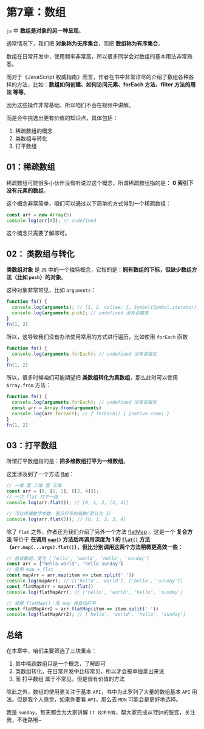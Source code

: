 # 第7章：数组

`js` 中 **数组是对象的另一种呈现**。

通常情况下，我们把 **对象称为无序集合**，而把 **数组称为有序集合**。

数组在日常开发中，使用频率非常高，所以很多同学会对数组的基本用法非常熟悉。

而对于《JavaScript 权威指南》而言，作者在书中非常详尽的介绍了数组各种各样的方法，比如：**数组如何创建、如何访问元素、forEach 方法、filter 方法的用法 等等**。

因为这些操作非常基础，所以咱们不会在视频中讲解。

而是会中挑选出更有价值的知识点，具体包括：

1. 稀疏数组的概念
2. 类数组与转化
3. 打平数组



## 01：稀疏数组

稀疏数组可能很多小伙伴没有听说过这个概念，所谓稀疏数组指的是： **0 索引下没有元素的数组**。

这个概念非常简单，咱们可以通过以下简单的方式得到一个稀疏数组：

```js
const arr = new Array(5)
console.log(arr[0]); // undefined
```

这个概念只需要了解即可。



## 02： 类数组与转化

**类数组对象** 是 `JS` 中的一个独特概念，它指的是：**拥有数组的下标，但缺少数组方法（比如 `push`）的对象**。

这种对象非常常见，比如 `arguments`：

```js
function fn() {
  console.log(arguments); // [1, 2, callee: ƒ, Symbol(Symbol.iterator): ƒ]
  console.log(arguments.push); // undefined 没有该属性
}
fn(1, 2)
```

所以，这导致我们没有办法使用常用的方式进行遍历，比如使用 `forEach` 函数

```js
function fn() {
  console.log(arguments.forEach); // undefined 没有该属性
}
fn(1, 2)
```

所以，很多时候咱们可能期望把 **类数组转化为真数组**，那么此时可以使用 `Array.from` 方法：

```js
function fn() {
  console.log(arguments.forEach); // undefined 没有该属性
  const arr = Array.from(arguments)
  console.log(arr.forEach); // ƒ forEach() { [native code] }
}
fn(1, 2)
```

 

## 03：打平数组

所谓打平数组指的是：**把多维数组打平为一维数组**。

这里涉及到了一个方法 [flat](https://developer.mozilla.org/zh-CN/docs/Web/JavaScript/Reference/Global_Objects/Array/flat)：

```js
// 一维 套 二维 套 三维
const arr = [0, [1, 2], [[3, 4]]];
// 一次 flat 打平一级
console.log(arr.flat()); // [0, 1, 2, [3, 4]]

// 可以传递数字参数，表示打平的级数(默认为 1)
console.log(arr.flat(2)); // [0, 1, 2, 3, 4]
```

除了 `flat` 之外，作者还为我们介绍了另外一个方法 [flatMap](https://developer.mozilla.org/zh-CN/docs/Web/JavaScript/Reference/Global_Objects/Array/flatMap) 。这是一个 **复合方法** 等价于 **在调用 [`map()`](https://developer.mozilla.org/zh-CN/docs/Web/JavaScript/Reference/Global_Objects/Array/map) 方法后再调用深度为 1 的 [`flat()`](https://developer.mozilla.org/zh-CN/docs/Web/JavaScript/Reference/Global_Objects/Array/flat) 方法（`arr.map(...args).flat()`），但比分别调用这两个方法稍微更高效一些**：

```js
// 把该数组，变为 ['hello', 'world', 'hello', 'sunday']
const arr = ["hello world", 'hello sunday']
// 使用 map + flat
const mapArr = arr.map(item => item.split(' '))
console.log(mapArr); // [['hello', 'world'], ['hello', 'sunday']]
const flatMapArr = mapArr.flat()
console.log(flatMapArr); // ['hello', 'world', 'hello', 'sunday']

// 使用 flatMap()：先 map 再自动打平
const flatMapArr2 = arr.flatMap(item => item.split(' '))
console.log(flatMapArr2); // ['hello', 'world', 'hello', 'sunday']
```



## 总结

在本章中，咱们主要筛选了三块重点：

1. 其中稀疏数组只是一个概念，了解即可
2. 类数组转化，在日常开发中比较常见，所以才会被单独拿出来说
3. 而 打平数组 属于不常见，但是很有价值的方法

除此之外，数组的使用更关注于基本 `API`，书中为此罗列了大量的数组基本 `API` 用法。但是我个人感觉，如果你要看 `API`，那么去 `MDN` 可能会是更好地选择。

我是 `Sunday`，每天都会为大家讲解 `IT 技术书籍`，帮大家完成从1到n的脱变，关注我，不迷路哦~